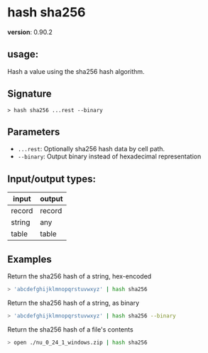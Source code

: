 # hash sha256

**version**: 0.90.2

## **usage**:

Hash a value using the sha256 hash algorithm.

## Signature

`> hash sha256 ...rest --binary`

## Parameters

- `...rest`: Optionally sha256 hash data by cell path.
- `--binary`: Output binary instead of hexadecimal representation

## Input/output types:

| input  | output |
| ------ | ------ |
| record | record |
| string | any    |
| table  | table  |

## Examples

Return the sha256 hash of a string, hex-encoded

```bash
> 'abcdefghijklmnopqrstuvwxyz' | hash sha256
```

Return the sha256 hash of a string, as binary

```bash
> 'abcdefghijklmnopqrstuvwxyz' | hash sha256 --binary
```

Return the sha256 hash of a file's contents

```bash
> open ./nu_0_24_1_windows.zip | hash sha256
```
